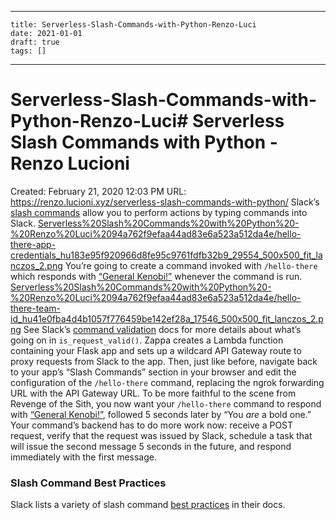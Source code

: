 
---
    title: Serverless-Slash-Commands-with-Python-Renzo-Luci
    date: 2021-01-01    
    draft: true
    tags: []
---
# Serverless-Slash-Commands-with-Python-Renzo-Luci# Serverless Slash Commands with Python - Renzo Lucioni
Created: February 21, 2020 12:03 PM
URL: https://renzo.lucioni.xyz/serverless-slash-commands-with-python/
Slack’s [slash commands](https://api.slack.com/slash-commands) allow you to perform actions by typing commands into Slack.
[Serverless%20Slash%20Commands%20with%20Python%20-%20Renzo%20Luci%2094a762f9efaa44ad83e6a523a512da4e/hello-there-app-credentials_hu183e95f920966d8fe95c9761fdfb32b9_29554_500x500_fit_lanczos_2.png](Serverless%20Slash%20Commands%20with%20Python%20-%20Renzo%20Luci%2094a762f9efaa44ad83e6a523a512da4e/hello-there-app-credentials_hu183e95f920966d8fe95c9761fdfb32b9_29554_500x500_fit_lanczos_2.png)
You’re going to create a command invoked with `/hello-there` which responds with [“General Kenobi!”](https://youtu.be/frszEJb0aOo) whenever the command is run.
[Serverless%20Slash%20Commands%20with%20Python%20-%20Renzo%20Luci%2094a762f9efaa44ad83e6a523a512da4e/hello-there-team-id_hu41e0fba4d4b1057f776459be142ef28a_17546_500x500_fit_lanczos_2.png](Serverless%20Slash%20Commands%20with%20Python%20-%20Renzo%20Luci%2094a762f9efaa44ad83e6a523a512da4e/hello-there-team-id_hu41e0fba4d4b1057f776459be142ef28a_17546_500x500_fit_lanczos_2.png)
See Slack’s [command validation](https://api.slack.com/slash-commands#validating_the_command) docs for more details about what’s going on in `is_request_valid()`.
Zappa creates a Lambda function containing your Flask app and sets up a wildcard API Gateway route to proxy requests from Slack to the app.
Then, just like before, navigate back to your app’s “Slash Commands” section in your browser and edit the configuration of the `/hello-there` command, replacing the ngrok forwarding URL with the API Gateway URL.
To be more faithful to the scene from Revenge of the Sith, you now want your `/hello-there` command to respond with [“General Kenobi!”](https://youtu.be/frszEJb0aOo), followed 5 seconds later by “You *are* a bold one.” Your command’s backend has to do more work now: receive a POST request, verify that the request was issued by Slack, schedule a task that will issue the second message 5 seconds in the future, and respond immediately with the first message.
### Slash Command Best Practices
Slack lists a variety of slash command [best practices](https://api.slack.com/slash-commands#best_practices) in their docs.
